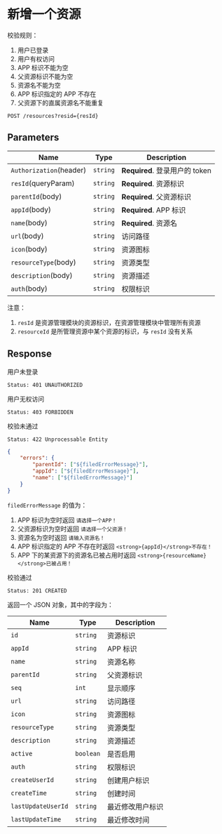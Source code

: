 # 新增一个资源

校验规则：

1. 用户已登录
2. 用户有权访问
3. APP 标识不能为空
4. 父资源标识不能为空
5. 资源名不能为空
6. APP 标识指定的 APP 不存在
7. 父资源下的直属资源名不能重复

```text
POST /resources?resid={resId}
```

## Parameters

| Name                    | Type      | Description                    |
| ----------------------- | --------- | ------------------------------ |
| `Authorization`(header) | `string`  | **Required**. 登录用户的 token |
| `resId`(queryParam)     | `string`  | **Required**. 资源标识         |
| `parentId`(body)        | `string`  | **Required**. 父资源标识       |
| `appId`(body)           | `string`  | **Required**. APP 标识         |
| `name`(body)            | `string`  | **Required**. 资源名           |
| `url`(body)             | `string`  | 访问路径                       |
| `icon`(body)            | `string`  | 资源图标                       |
| `resourceType`(body)    | `string`  | 资源类型                       |
| `description`(body)     | `string`  | 资源描述                       |
| `auth`(body)            | `string`  | 权限标识                       |

注意：

1. `resId` 是资源管理模块的资源标识，在资源管理模块中管理所有资源
2. `resourceId` 是所管理资源中某个资源的标识，与 `resId` 没有关系

## Response

用户未登录

```text
Status: 401 UNAUTHORIZED
```

用户无权访问

```text
Status: 403 FORBIDDEN
```

校验未通过

```text
Status: 422 Unprocessable Entity
```

```json
{
    "errors": {
        "parentId": ["${filedErrorMessage}"],
        "appId": ["${filedErrorMessage}"],
        "name": ["${filedErrorMessage}"]
    }
}
```

`filedErrorMessage` 的值为：

1. APP 标识为空时返回 `请选择一个APP！`
2. 父资源标识为空时返回 `请选择一个父资源！`
3. 资源名为空时返回 `请输入资源名！`
4. APP 标识指定的 APP 不存在时返回 `<strong>{appId}</strong>不存在！`
5. APP 下的某资源下的资源名已被占用时返回 `<strong>{resourceName}</strong>已被占用！`

校验通过

```text
Status: 201 CREATED
```

返回一个 JSON 对象，其中的字段为：

| Name               | Type      | Description      |
| ------------------ | --------- | ---------------- |
| `id`               | `string`  | 资源标识         |
| `appId`            | `string`  | APP 标识         |
| `name`             | `string`  | 资源名称         |
| `parentId`         | `string`  | 父资源标识       |
| `seq`              | `int`     | 显示顺序         |
| `url`              | `string`  | 访问路径         |
| `icon`             | `string`  | 资源图标         |
| `resourceType`     | `string`  | 资源类型         |
| `description`      | `string`  | 资源描述         |
| `active`           | `boolean` | 是否启用         |
| `auth`             | `string`  | 权限标识         |
| `createUserId`     | `string`  | 创建用户标识     |
| `createTime`       | `string`  | 创建时间         |
| `lastUpdateUserId` | `string`  | 最近修改用户标识 |
| `lastUpdateTime`   | `string`  | 最近修改时间     |
